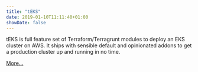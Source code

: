 ```yaml
---
title: "tEKS"
date: 2019-01-10T11:11:40+01:00
showDate: false
---
```


tEKS is full feature set of Terraform/Terragrunt modules to deploy an EKS cluster on AWS. It ships with sensible default and opinionated addons to get a production cluster up and running in no time.

[More...](https://clusterfrak-dynamics.github.io/teks)
